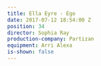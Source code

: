```yaml
---
title: Ella Eyre - Ego
date: 2017-07-12 18:54:00 Z
position: 34
director: Sophia Ray
production-company: Partizan
equipment: Arri Alexa
is-shown: false
---
```


